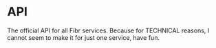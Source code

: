 # API
The official API for all Fibr services. Because for TECHNICAL reasons, I cannot seem to make it for just one service, have fun.
